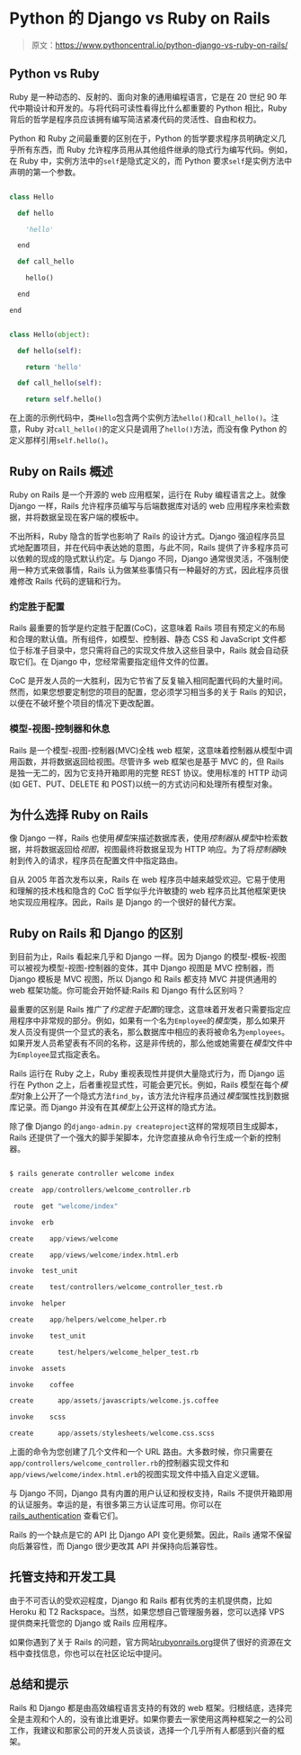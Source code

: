 # Python 的 Django vs Ruby on Rails

> 原文：<https://www.pythoncentral.io/python-django-vs-ruby-on-rails/>

## Python vs Ruby

Ruby 是一种动态的、反射的、面向对象的通用编程语言，它是在 20 世纪 90 年代中期设计和开发的。与将代码可读性看得比什么都重要的 Python 相比，Ruby 背后的哲学是程序员应该拥有编写简洁紧凑代码的灵活性、自由和权力。

Python 和 Ruby 之间最重要的区别在于，Python 的哲学要求程序员明确定义几乎所有东西，而 Ruby 允许程序员用从其他组件继承的隐式行为编写代码。例如，在 Ruby 中，实例方法中的`self`是隐式定义的，而 Python 要求`self`是实例方法中声明的第一个参数。

```py

class Hello

  def hello

    'hello'

  end

  def call_hello

    hello()

  end

end

```

```py

class Hello(object):

  def hello(self):

    return 'hello'

  def call_hello(self):

    return self.hello()

```

在上面的示例代码中，类`Hello`包含两个实例方法`hello()`和`call_hello()`。注意，Ruby 对`call_hello()`的定义只是调用了`hello()`方法，而没有像 Python 的定义那样引用`self.hello()`。

## Ruby on Rails 概述

Ruby on Rails 是一个开源的 web 应用框架，运行在 Ruby 编程语言之上。就像 Django 一样，Rails 允许程序员编写与后端数据库对话的 web 应用程序来检索数据，并将数据呈现在客户端的模板中。

不出所料，Ruby 隐含的哲学也影响了 Rails 的设计方式。Django 强迫程序员显式地配置项目，并在代码中表达她的意图，与此不同，Rails 提供了许多程序员可以依赖的现成的隐式默认约定。与 Django 不同，Django 通常很灵活，不强制使用一种方式来做事情，Rails 认为做某些事情只有一种最好的方式，因此程序员很难修改 Rails 代码的逻辑和行为。

### 约定胜于配置

Rails 最重要的哲学是约定胜于配置(CoC)，这意味着 Rails 项目有预定义的布局和合理的默认值。所有组件，如模型、控制器、静态 CSS 和 JavaScript 文件都位于标准子目录中，您只需将自己的实现文件放入这些目录中，Rails 就会自动获取它们。在 Django 中，您经常需要指定组件文件的位置。

CoC 是开发人员的一大胜利，因为它节省了反复输入相同配置代码的大量时间。然而，如果您想要定制您的项目的配置，您必须学习相当多的关于 Rails 的知识，以便在不破坏整个项目的情况下更改配置。

### 模型-视图-控制器和休息

Rails 是一个模型-视图-控制器(MVC)全栈 web 框架，这意味着控制器从模型中调用函数，并将数据返回给视图。尽管许多 web 框架也是基于 MVC 的，但 Rails 是独一无二的，因为它支持开箱即用的完整 REST 协议。使用标准的 HTTP 动词(如 GET、PUT、DELETE 和 POST)以统一的方式访问和处理所有模型对象。

## 为什么选择 Ruby on Rails

像 Django 一样，Rails 也使用*模型*来描述数据库表，使用*控制器*从*模型*中检索数据，并将数据返回给*视图*，视图最终将数据呈现为 HTTP 响应。为了将*控制器*映射到传入的请求，程序员在配置文件中指定路由。

自从 2005 年首次发布以来，Rails 在 web 程序员中越来越受欢迎。它易于使用和理解的技术栈和隐含的 CoC 哲学似乎允许敏捷的 web 程序员比其他框架更快地实现应用程序。因此，Rails 是 Django 的一个很好的替代方案。

## Ruby on Rails 和 Django 的区别

到目前为止，Rails 看起来几乎和 Django 一样。因为 Django 的模型-模板-视图可以被视为模型-视图-控制器的变体，其中 Django 视图是 MVC 控制器，而 Django 模板是 MVC 视图，所以 Django 和 Rails 都支持 MVC 并提供通用的 web 框架功能。你可能会开始怀疑:Rails 和 Django 有什么区别吗？

最重要的区别是 Rails 推广了*约定胜于配置*的理念，这意味着开发者只需要指定应用程序中非常规的部分。例如，如果有一个名为`Employee`的*模型*类，那么如果开发人员没有提供一个显式的表名，那么数据库中相应的表将被命名为`employees`。如果开发人员希望表有不同的名称，这是非传统的，那么他或她需要在*模型*文件中为`Employee`显式指定表名。

Rails 运行在 Ruby 之上，Ruby 重视表现性并提供大量隐式行为，而 Django 运行在 Python 之上，后者重视显式性，可能会更冗长。例如，Rails 模型在每个*模型*对象上公开了一个隐式方法`find_by`，该方法允许程序员通过*模型*属性找到数据库记录。而 Django 并没有在其*模型*上公开这样的隐式方法。

除了像 Django 的`django-admin.py createproject`这样的常规项目生成脚本，Rails 还提供了一个强大的脚手架脚本，允许您直接从命令行生成一个新的控制器。

```py

$ rails generate controller welcome index

create  app/controllers/welcome_controller.rb

 route  get "welcome/index"

invoke  erb

create    app/views/welcome

create    app/views/welcome/index.html.erb

invoke  test_unit

create    test/controllers/welcome_controller_test.rb

invoke  helper

create    app/helpers/welcome_helper.rb

invoke    test_unit

create      test/helpers/welcome_helper_test.rb

invoke  assets

invoke    coffee

create      app/assets/javascripts/welcome.js.coffee

invoke    scss

create      app/assets/stylesheets/welcome.css.scss

```

上面的命令为您创建了几个文件和一个 URL 路由。大多数时候，你只需要在`app/controllers/welcome_controller.rb`的控制器实现文件和`app/views/welcome/index.html.erb`的视图实现文件中插入自定义逻辑。

与 Django 不同，Django 具有内置的用户认证和授权支持，Rails 不提供开箱即用的认证服务。幸运的是，有很多第三方认证库可用。你可以在 [rails_authentication](https://www.ruby-toolbox.com/categories/rails_authentication.html) 查看它们。

Rails 的一个缺点是它的 API 比 Django API 变化更频繁。因此，Rails 通常不保留向后兼容性，而 Django 很少更改其 API 并保持向后兼容性。

## 托管支持和开发工具

由于不可否认的受欢迎程度，Django 和 Rails 都有优秀的主机提供商，比如 Heroku 和 T2 Rackspace。当然，如果您想自己管理服务器，您可以选择 VPS 提供商来托管您的 Django 或 Rails 应用程序。

如果你遇到了关于 Rails 的问题，官方网站[rubyonrails.org](https://rubyonrails.org/)提供了很好的资源在文档中查找信息，你也可以在社区论坛中提问。

## 总结和提示

Rails 和 Django 都是由高效编程语言支持的有效的 web 框架。归根结底，选择完全是主观和个人的，没有谁比谁更好。如果你要去一家使用这两种框架之一的公司工作，我建议和那家公司的开发人员谈谈，选择一个几乎所有人都感到兴奋的框架。
